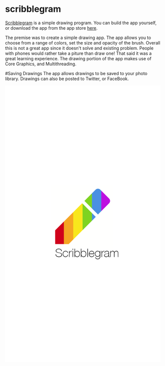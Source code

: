# scribblegram
[Scribblegram](http://webdevils.com/scribblegram/) is a simple drawing program. You can build the app yourself, or download 
the app from the app store [here](https://itunes.apple.com/us/app/scribblegram/id955086437?mt=8&uo=4). 

The premise was to create a simple drawing app. The app allows you to choose from a range of colors, set the size and opacity
of the brush. Overall this is not a great app since it doesn't solve and existing problem. People with phones would rather 
take a piture than draw one! That said it was a great learning experience. The drawing portion of the app makes use of 
Core Graphics, and Multithreading. 

#Saving Drawings
The app allows drawings to be saved to your photo library. Drawings can also be posted to Twitter, or FaceBook. 

![Scribblegram image](https://github.com/soggybag/scribblegram/blob/master/Default-568h%402x.png)
